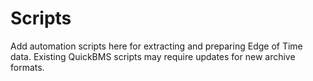 # Scripts

Add automation scripts here for extracting and preparing Edge of Time data. Existing QuickBMS scripts may require updates for new archive formats.

